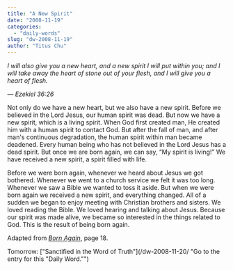 ```yaml
---
title: "A New Spirit"
date: "2008-11-19"
categories: 
  - "daily-words"
slug: "dw-2008-11-19"
author: "Titus Chu"
---
```


_I will also give you a new heart, and a new spirit I will put within you; and I will take away the heart of stone out of your flesh, and I will give you a heart of flesh._

_— Ezekiel 36:26_

Not only do we have a new heart, but we also have a new spirit. Before we believed in the Lord Jesus, our human spirit was dead. But now we have a new spirit, which is a living spirit. When God first created man, He created him with a human spirit to contact God. But after the fall of man, and after man's continuous degradation, the human spirit within man became deadened. Every human being who has not believed in the Lord Jesus has a dead spirit. But once we are born again, we can say, “My spirit is living!” We have received a new spirit, a spirit filled with life.

Before we were born again, whenever we heard about Jesus we got bothered. Whenever we went to a church service we felt it was too long. Whenever we saw a Bible we wanted to toss it aside. But when we were born again we received a new spirit, and everything changed. All of a sudden we began to enjoy meeting with Christian brothers and sisters. We loved reading the Bible. We loved hearing and talking about Jesus. Because our spirit was made alive, we became so interested in the things related to God. This is the result of being born again.

Adapted from [_Born Again_](/book-born-again/ "Go to the entry for this book"), page 18.

Tomorrow: ["Sanctified in the Word of Truth"](/dw-2008-11-20/ "Go to the entry for this "Daily Word."")
